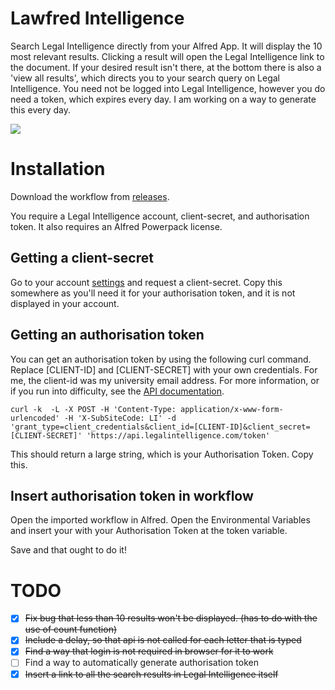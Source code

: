 # Lawfred Intelligence
Search Legal Intelligence directly from your Alfred App. 
It will display the 10 most relevant results. Clicking a result will open the Legal Intelligence link to the document. If your desired result isn't there, at the bottom there is also a 'view all results', which directs you to your search query on Legal Intelligence. You need not be logged into Legal Intelligence, however you do need a token, which expires every day. I am working on a way to generate this every day.

![](Lawfredinaction.gif)

# Installation 
Download the workflow from [releases](https://github.com/ABeehive/lawfred-intelligence/releases). 

You require a Legal Intelligence account, client-secret, and authorisation token.
It also requires an Alfred Powerpack license.

## Getting a client-secret 
Go to your account [settings](https://www.legalintelligence.com/userprofile) and request a client-secret. Copy this somewhere as you'll need it for your authorisation token, and it is not displayed in your account. 

## Getting an authorisation token 
You can get an authorisation token by using the following curl command. Replace [CLIENT-ID] and [CLIENT-SECRET] with your own credentials. For me, the client-id was my university email address. For more information, or if you run into difficulty, see the [API documentation](https://www.legalintelligence.com/handleidingen/api-technical-information/).

``` 
curl -k  -L -X POST -H 'Content-Type: application/x-www-form-urlencoded' -H 'X-SubSiteCode: LI' -d 'grant_type=client_credentials&client_id=[CLIENT-ID]&client_secret=[CLIENT-SECRET]' 'https://api.legalintelligence.com/token'
```

This should return a large string, which is your Authorisation Token. Copy this. 

## Insert authorisation token in workflow
Open the imported workflow in Alfred. 
Open the Environmental Variables and insert your with your Authorisation Token at the token variable. 

Save and that ought to do it!


# TODO
- [X] ~~Fix bug that less than 10 results won't be displayed. (has to do with the use of count function)~~
- [x] ~~Include a delay, so that api is not called for each letter that is typed~~
- [x] ~~Find a way that login is not required in browser for it to work~~
- [ ] Find a way to automatically generate authorisation token
- [x] ~~Insert a link to all the search results in Legal Intelligence itself~~
